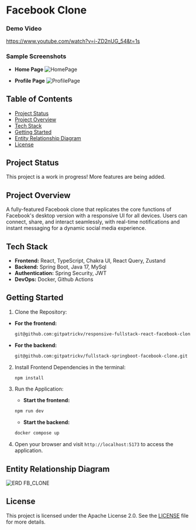 # Facebook Clone

### Demo Video
https://www.youtube.com/watch?v=i-ZD2nUG_54&t=1s
### Sample Screenshots
- **Home Page**
  ![HomePage](https://github.com/user-attachments/assets/fd32ea52-f35b-48c2-b42c-790ded42ac28)

- **Profile Page**
  ![ProfilePage](https://github.com/user-attachments/assets/82cb6e0f-ceed-4e35-a257-59c663361964)

## Table of Contents
- [Project Status](#project-status)
- [Project Overview](#project-overview)
- [Tech Stack](#tech-stack)
- [Getting Started](#getting-started)
- [Entity Relationship Diagram](#entity-relationship-diagram)
- [License](#license)

## Project Status
This project is a work in progress!
More features are being added.

## Project Overview

A fully-featured Facebook clone that replicates the core functions of Facebook's desktop version with a responsive UI for all devices. 
Users can connect, share, and interact seamlessly, with real-time notifications and instant messaging for a dynamic social media experience.

## Tech Stack

- **Frontend:** React, TypeScript, Chakra UI, React Query, Zustand
- **Backend:** Spring Boot, Java 17, MySql
- **Authentication:** Spring Security, JWT
- **DevOps:** Docker, Github Actions

## Getting Started

1. Clone the Repository:

- **For the frontend:**
    ```bash
    git@github.com:gitpatrickv/responsive-fullstack-react-facebook-clone.git
    ```
- **For the backend:**
    ```bash
    git@github.com:gitpatrickv/fullstack-springboot-facebook-clone.git
    ```
2. Install Frontend Dependencies in the terminal:
   ```bash
   npm install
   ```

3. Run the Application:
    - **Start the frontend:**
    ```bash
    npm run dev
    ```

    - **Start the backend:**
    ```bash
    docker compose up
    ```

4. Open your browser and visit `http://localhost:5173` to access the application.

## Entity Relationship Diagram

![ERD FB_CLONE](https://github.com/user-attachments/assets/3a099de0-f217-4b09-a33c-5564eae7eb14)

## License
This project is licensed under the Apache License 2.0. See the [LICENSE](LICENSE) file for more details.



